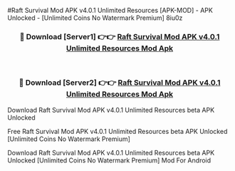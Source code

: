 #Raft Survival Mod APK v4.0.1 Unlimited Resources [APK-MOD] - APK Unlocked - [Unlimited Coins No Watermark Premium] 8iu0z



<div align="center">

<h3>🔴 Download [Server1] 👉👉 <a href="https://momento.my/?title=Raft_Survival_Mod_APK_v4.0.1_Unlimited_Resources">Raft Survival Mod APK v4.0.1 Unlimited Resources Mod Apk</a></h3><br>

<h3>🔴 Download [Server2] 👉👉 <a href="https://momento.my/?title=Raft_Survival_Mod_APK_v4.0.1_Unlimited_Resources">Raft Survival Mod APK v4.0.1 Unlimited Resources Mod Apk</a></h3>
</div>



Download Raft Survival Mod APK v4.0.1 Unlimited Resources beta APK Unlocked

Free Raft Survival Mod APK v4.0.1 Unlimited Resources beta APK Unlocked [Unlimited Coins No Watermark Premium]

Download Raft Survival Mod APK v4.0.1 Unlimited Resources beta APK Unlocked [Unlimited Coins No Watermark Premium] Mod For Android
